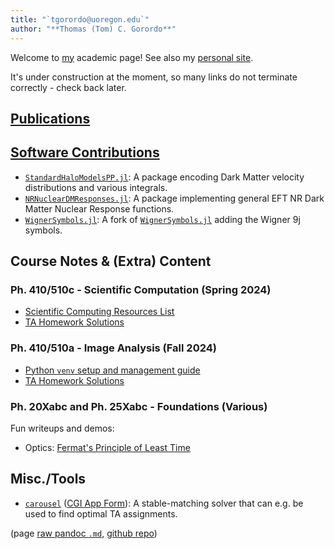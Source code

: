 ```yaml
---
title: "`tgorordo@uoregon.edu`"
author: "**Thomas (Tom) C. Gorordo**"
---
```


Welcome to [my](https://cas.uoregon.edu/directory/profiles/all/tgorordo) academic page! See also my [personal site](https://tom.ket.dev).

It's under construction at the moment, so many links do not terminate correctly - check back later.

## [Publications](https://orcid.org/0009-0001-0342-6205)

## [Software Contributions](https://github.com/tgorordo)

- [`StandardHaloModelsPP.jl`](https://github.com/tgorordo/StandardHaloModelsPP.jl): 
    A package encoding Dark Matter velocity distributions and various integrals.
- [`NRNuclearDMResponses.jl`](https://github.com/tgorordo/NRNuclearDMResponses.jl):
    A package implementing general EFT NR Dark Matter Nuclear Response functions.
- [`WignerSymbols.jl`](https://github.com/tgorordo/WignerSymbols.jl): 
    A fork of [`WignerSymbols.jl`](https://github.com/Jutho/WignerSymbols.jl) adding the Wigner 9j symbols.

## Course Notes & (Extra) Content

### Ph. 410/510c - Scientific Computation (Spring 2024)
- [Scientific Computing Resources List](https://pages.uoregon.edu/tgorordo/uoph410-510c_Sci-Comp/resources.html)
- [TA Homework Solutions](https://pages.uoregon.edu/tgorordo/uoph410-510c_Sci-Comp/)

### Ph. 410/510a - Image Analysis (Fall 2024)
- [Python `venv` setup and management guide](https://pages.uoregon.edu/tgorordo/uoph410-510a_Image-Analysis/venvs.html)
- [TA Homework Solutions](https://pages.uoregon.edu/tgorordo/uoph410-510a_Image-Analysis/)

### Ph. 20Xabc and Ph. 25Xabc - Foundations (Various)
Fun writeups and demos:

- Optics: [Fermat's Principle of Least Time](https://pages.uoregon.edu/tgorordo/uoph252b_Foundations/Fermat.html)

## Misc./Tools
- [`carousel`](https://github.com/tgorordo/carousel) ([CGI App Form](https://pages.uoregon.edu/tgorordo/forms/carousel)):
    A stable-matching solver that can e.g. be used to find optimal TA assignments.

(page [raw pandoc `.md`](https://pages.uoregon.edu/tgorordo/README.md), [github repo](https://github.com/tgorordo/pages.uoregon.edu))
